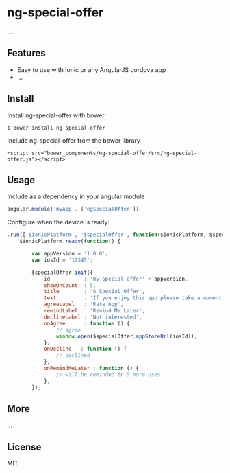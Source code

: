 # ng-special-offer

...

## Features

 * Easy to use with Ionic or any AngularJS cordova app
 * ...

## Install

Install ng-special-offer with bower

    $ bower install ng-special-offer

Include ng-special-offer from the bower library

    <script src="bower_components/ng-special-offer/src/ng-special-offer.js"></script>

## Usage

Include as a dependency in your angular module

```javascript
angular.module('myApp', ['ngSpecialOffer'])
```

Configure when the device is ready:

```javascript
.run(['$ionicPlatform', '$specialOffer', function($ionicPlatform, $specialOffer) {
    $ionicPlatform.ready(function() {

        var appVersion = '1.0.0';
        var iosId = '12345';

        $specialOffer.init({
            id           : 'my-special-offer' + appVersion,
            showOnCount  : 5,
            title        : 'A Special Offer',
            text         : 'If you enjoy this app please take a moment to rate it',
            agreeLabel   : 'Rate App',
            remindLabel  : 'Remind Me Later',
            declineLabel : 'Not interested',
            onAgree      : function () {
                // agree
                window.open($specialOffer.appStoreUrl(iosId));
            },
            onDecline   : function () {
                // declined
            },
            onRemindMeLater : function () {
                // will be reminded in 5 more uses
            },
        });
```

## More

...

## License

MIT
